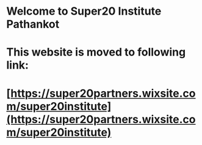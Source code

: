 # Welcome to Super20 Institute Pathankot

# This website is moved to following link:

# [https://super20partners.wixsite.com/super20institute](https://super20partners.wixsite.com/super20institute)
